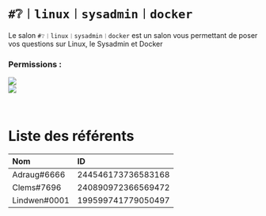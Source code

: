 # `#❔︱linux︱sysadmin︱docker`
Le salon `#❔︱linux︱sysadmin︱docker` est un salon vous permettant de poser vos questions sur 
Linux, le Sysadmin et Docker

### Permissions :
![](https://img.shields.io/badge/Lecture-OUI-green?style=for-the-badge) <br/>
![](https://img.shields.io/badge/Ecriture-OUI-green?style=for-the-badge)

<br/>

# Liste des référents 
| Nom | ID|
|:---|:---|
| Adraug#6666 | 244546173736583168 |
| Clems#7696 | 240890972366569472 |
| Lindwen#0001 | 199599741779050497 |